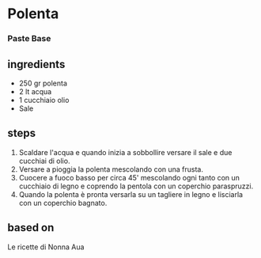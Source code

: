 



# Polenta
  
### Paste Base
## ingredients
  
* 250 gr polenta  
* 2 lt acqua  
* 1 cucchiaio olio  
* Sale
## steps
  
1. Scaldare l'acqua e quando inizia a sobbollire versare il sale e due cucchiai di olio.  
1. Versare a pioggia la polenta mescolando con una frusta.  
1. Cuocere a fuoco basso per circa 45' mescolando ogni tanto con un cucchiaio di legno e coprendo la pentola con un coperchio paraspruzzi.  
1. Quando la polenta è pronta versarla su un tagliere in legno e lisciarla con un coperchio bagnato.
## based on
  
Le ricette di Nonna Aua